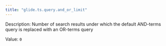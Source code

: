 ```yaml
---
title: "glide.ts.query.and_or_limit"
---
```


Description: Number of search results under which the default AND-terms query is replaced with an OR-terms query

Value: `0`
